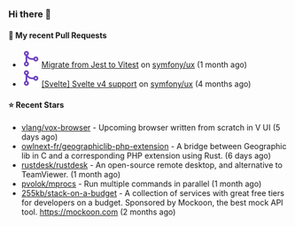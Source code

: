 ### Hi there 👋

#### 🔨 My recent Pull Requests

- ![](./assets/pr-merged.svg) [Migrate from Jest to Vitest](https://github.com/symfony/ux/pull/1202) on [symfony/ux](https://github.com/symfony/ux) (1 month ago)
- ![](./assets/pr-merged.svg) [[Svelte] Svelte v4 support](https://github.com/symfony/ux/pull/1018) on [symfony/ux](https://github.com/symfony/ux) (4 months ago)

#### ⭐ Recent Stars

- [vlang/vox-browser](https://github.com/vlang/vox-browser) - Upcoming browser written from scratch in V UI (5 days ago)
- [owlnext-fr/geographiclib-php-extension](https://github.com/owlnext-fr/geographiclib-php-extension) - A bridge between Geographic lib in C and a corresponding PHP extension using Rust. (6 days ago)
- [rustdesk/rustdesk](https://github.com/rustdesk/rustdesk) - An open-source remote desktop, and alternative to TeamViewer. (1 month ago)
- [pvolok/mprocs](https://github.com/pvolok/mprocs) - Run multiple commands in parallel (1 month ago)
- [255kb/stack-on-a-budget](https://github.com/255kb/stack-on-a-budget) - A collection of services with great free tiers for developers on a budget. Sponsored by Mockoon, the best mock API tool. https://mockoon.com (2 months ago)